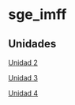 # sge_imff
## Unidades 
[Unidad 2](./ut02/index.md)

[Unidad 3](./ut03/index.md)

[Unidad 4](./ut04/index.md)
